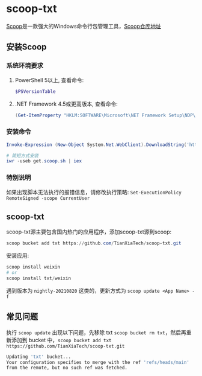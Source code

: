 # scoop-txt

[Scoop](https://scoop.sh/)是一款强大的Windows命令行包管理工具，[Scoop仓库地址](https://github.com/lukesampson/scoop)

## 安装Scoop

### 系统环境要求

1. PowerShell 5以上, 查看命令:
    ``` powershell
    $PSVersionTable
    ```
2. .NET Framework 4.5或更高版本, 查看命令:
    ``` powershell
    (Get-ItemProperty "HKLM:SOFTWARE\Microsoft\NET Framework Setup\NDP\v4\Full").Release -ge 378389
    ```

### 安装命令

``` powershell
Invoke-Expression (New-Object System.Net.WebClient).DownloadString('https://get.scoop.sh')

# 简短方式安装
iwr -useb get.scoop.sh | iex

```

### 特别说明

如果出现脚本无法执行的报错信息，请修改执行策略: `Set-ExecutionPolicy RemoteSigned -scope CurrentUser`

## scoop-txt

scoop-txt源主要包含国内热门的应用程序，添加scoop-txt源到scoop:
``` powershell
scoop bucket add txt https://github.com/TianXiaTech/scoop-txt.git
```
安装应用:
``` powershell
scoop install weixin
# or
scoop install txt/weixin
```

遇到版本为 `nightly-20210820` 这类的，更新方式为 `scoop update <App Name> -f`

## 常见问题

执行 `scoop update` 出现以下问题，先移除 txt `scoop bucket rm txt`，然后再重新添加到 bucket 中，`scoop bucket add txt https://github.com/TianXiaTech/scoop-txt.git`

```bash
Updating 'txt' bucket...
Your configuration specifies to merge with the ref 'refs/heads/main'
from the remote, but no such ref was fetched.
```
